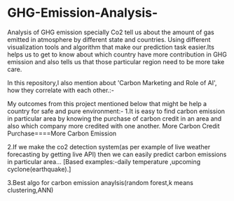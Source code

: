# GHG-Emission-Analysis-
Analysis of GHG emission specially Co2 tell us about the amount of gas emitted in atmosphere by different state and countries. Using different visualization tools and algorithm that make our prediction task 
easier.Its helps us to get to know about which country have more contribution in GHG emission and also tells us that those particular region need to be more take care.

In this repository,I also mention about 'Carbon Marketing and Role of AI', how they correlate with each other.:-

My outcomes from this project mentioned below that might be help a country for safe and pure environment:-
1.It is easy to find carbon emission in particular area by knowing the purchase of carbon credit in an area and also which company more credited with one another.
More Carbon Credit Purchase====More Carbon Emission

2.If we make the co2 detection system(as per example of live weather forecasting by getting live API) then we can easily predict carbon emissions in particular area...
 [Based examples:-daily temperature ,upcoming cyclone(earthquake).]

3.Best algo for carbon emission anaylsis(random forest,k means clustering,ANN)
